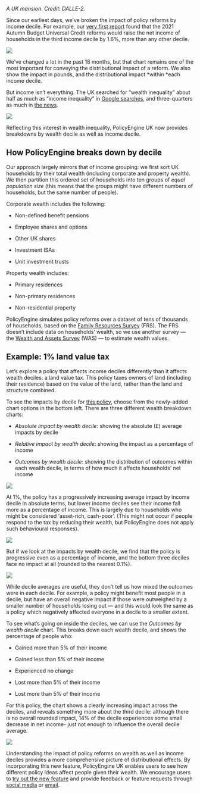 _A UK mansion. Credit: DALLE-2._

Since our earliest days, we’ve broken the impact of policy reforms by income decile. For example, our [very first report](https://policyengine.org/uk/blog/2021-10-30-analysing-autumn-budget-universal-credit-reforms-with-policyengine) found that the 2021 Autumn Budget Universal Credit reforms would raise the net income of households in the third income decile by 1.6%, more than any other decile.

![](https://cdn-images-1.medium.com/max/2432/0*YvFdT6fnE10-nRUR)

We’ve changed a lot in the past 18 months, but that chart remains one of the most important for conveying the distributional impact of a reform. We also show the impact in pounds, and the distributional impact *within *each income decile.

But income isn’t everything. The UK searched for “wealth inequality” about half as much as “income inequality” in [Google searches](https://trends.google.com/trends/explore?geo=GB&q=income%20inequality,wealth%20inequality), and three-quarters as much in [the news](https://trends.google.com/trends/explore?geo=GB&gprop=news&q=income%20inequality,wealth%20inequality).

![](https://cdn-images-1.medium.com/max/3200/0*CrX9pRSwE_xKc4uq)

Reflecting this interest in wealth inequality, PolicyEngine UK now provides breakdowns by wealth decile as well as income decile.

## How PolicyEngine breaks down by decile

Our approach largely mirrors that of income grouping: we first sort UK households by their total wealth (including corporate and property wealth). We then partition this ordered set of households into ten groups of _equal population size_ (this means that the groups might have different numbers of households, but the same number of people).

Corporate wealth includes the following:

- Non-defined benefit pensions

- Employee shares and options

- Other UK shares

- Investment ISAs

- Unit investment trusts

Property wealth includes:

- Primary residences

- Non-primary residences

- Non-residential property

PolicyEngine simulates policy reforms over a dataset of tens of thousands of households, based on the [Family Resources Survey](https://www.gov.uk/government/collections/family-resources-survey--2) (FRS). The FRS doesn’t include data on households’ wealth, so we use another survey — the [Wealth and Assets Survey](https://www.gov.uk/government/statistics/personal-wealth-statistics-and-the-wealth-and-assets-survey) (WAS) — to estimate wealth values.

## Example: 1% land value tax

Let’s explore a policy that affects income deciles differently than it affects wealth deciles: a land value tax. This policy taxes owners of land (including their residence) based on the value of the land, rather than the land and structure combined.

To see the impacts by decile for [this policy](https://policyengine.org/uk/policy?focus=policyOutput.decileAverageImpact&reform=2320&region=uk&timePeriod=2023&baseline=1), choose from the newly-added chart options in the bottom left. There are three different wealth breakdown charts:

- _Absolute impact by wealth decile_: showing the absolute (£) average impacts by decile

- _Relative impact by wealth decile_: showing the impact as a percentage of income

- _Outcomes by wealth decile_: showing the distribution of outcomes within each wealth decile, in terms of how much it affects households’ net income

![](https://cdn-images-1.medium.com/max/3200/0*p7v9OzI_T7AJz5_k)

At 1%, the policy has a progressively increasing average impact by income decile in absolute terms, but lower income deciles see their income fall more as a percentage of income. This is largely due to households who might be considered ‘asset-rich, cash-poor’. (This might not occur if people respond to the tax by reducing their wealth, but PolicyEngine does not apply such behavioural responses).

![](https://cdn-images-1.medium.com/max/3200/0*4ptlM1KqAxqHWdh7)

But if we look at the impacts by wealth decile, we find that the policy is progressive even as a percentage of income, and the bottom three deciles face no impact at all (rounded to the nearest 0.1%).

![](https://cdn-images-1.medium.com/max/3200/0*92WpS-YPO8PcmXr9)

While decile averages are useful, they don’t tell us how mixed the outcomes were in each decile. For example, a policy might benefit most people in a decile, but have an overall negative impact if those were outweighed by a smaller number of households losing out — and this would look the same as a policy which negatively affected everyone in a decile to a smaller extent.

To see what’s going on inside the deciles, we can use the _Outcomes by wealth decile_ chart. This breaks down each wealth decile, and shows the percentage of people who:

- Gained more than 5% of their income

- Gained less than 5% of their income

- Experienced no change

- Lost more than 5% of their income

- Lost more than 5% of their income

For this policy, the chart shows a clearly increasing impact across the deciles, and reveals something more about the third decile: although there is no overall rounded impact, 14% of the decile experiences some small decrease in net income- just not enough to influence the overall decile average.

![](https://cdn-images-1.medium.com/max/2860/0*15I3IwS6oH2lB4l9)

Understanding the impact of policy reforms on wealth as well as income deciles provides a more comprehensive picture of distributional effects. By incorporating this new feature, PolicyEngine UK enables users to see how different policy ideas affect people given their wealth. We encourage users to [try out the new feature](https://policyengine.org/uk) and provide feedback or feature requests through [social media](http://twitter.com/thepolicyengine) or [email](mailto:contact@policyengine.org).
